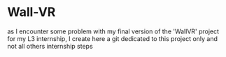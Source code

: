 # Wall-VR
as I encounter some problem with my final version of the 'WallVR' project for my L3 internship, I create here a git dedicated to this project only and not all others internship steps
